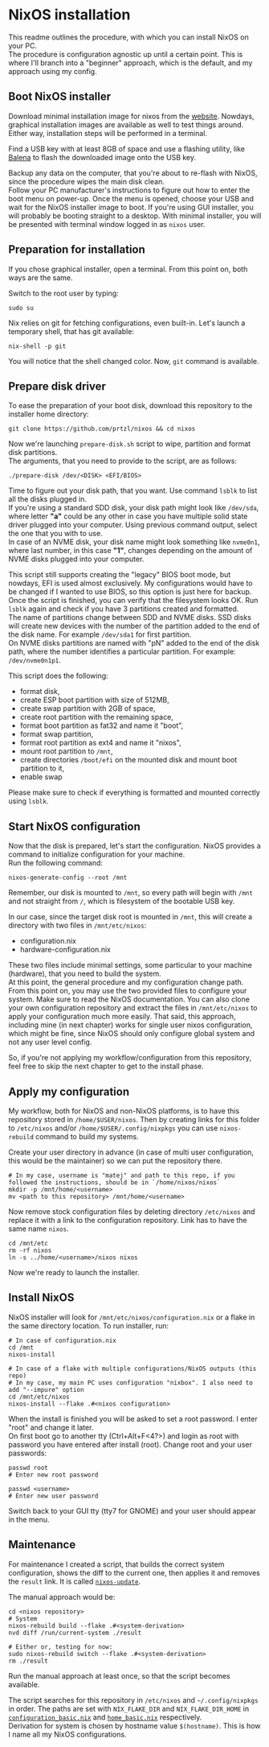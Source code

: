 # NixOS installation

This readme outlines the procedure, with which you can install NixOS on your PC.  
The procedure is configuration agnostic up until a certain point. This is where I'll branch into a "beginner" approach, which is the default, and my approach using my config.  

## Boot NixOS installer

Download minimal installation image for nixos from the [website](https://nixos.org/downloads). Nowdays, graphical installation images are available as well to test things around. Either way, installation steps will be performed in a terminal.  

Find a USB key with at least 8GB of space and use a flashing utility, like [Balena](https://www.balena.io/etcher) to flash the downloaded image onto the USB key.  

Backup any data on the computer, that you're about to re-flash with NixOS, since the procedure wipes the main disk clean.  
Follow your PC manufacturer's instructions to figure out how to enter the boot menu on power-up. Once the menu is opened, choose your USB and wait for the NixOS installer image to boot. If you're using GUI installer, you will probably be booting straight to a desktop. With minimal installer, you will be presented with terminal window logged in as `nixos` user.  

## Preparation for installation

If you chose graphical installer, open a terminal. From this point on, both ways are the same.  

Switch to the root user by typing:

```shell
sudo su
```

Nix relies on git for fetching configurations, even built-in. Let's launch a temporary shell, that has git available:

```shell
nix-shell -p git
```

You will notice that the shell changed color. Now, `git` command is available.

## Prepare disk driver

To ease the preparation of your boot disk, download this repository to the installer home directory:

```shell
git clone https://github.com/prtzl/nixos && cd nixos
```

Now we're launching `prepare-disk.sh` script to wipe, partition and format disk partitions.  
The arguments, that you need to provide to the script, are as follows:

```shell
./prepare-disk /dev/<DISK> <EFI/BIOS>
```

Time to figure out your disk path, that you want. Use command `lsblk` to list all the disks plugged in.  
If you're using a standard SDD disk, your disk path might look like `/dev/sda`, where letter **"a"** could be any other in case you have multiple solid state driver plugged into your computer. Using previous command output, select the one that you with to use.  
In case of an NVME disk, your disk name might look something like `nvme0n1`, where last number, in this case **"1"**, changes depending on the amount of NVME disks plugged into your computer.

This script still supports creating the "legacy" BIOS boot mode, but nowdays, EFI is used almost exclusively. My configurations would have to be changed if I wanted to use BIOS, so this option is just here for backup.
Once the script is finished, you can verify that the filesystem looks OK. Run `lsblk` again and check if you have 3 partitions created and formatted.  
The name of partitions change between SDD and NVME disks. SSD disks will create new devices with the number of the partition added to the end of the disk name. For example `/dev/sda1` for first partition.  
On NVME disks partitions are named with "pN" added to the end of the disk path, where the number identifies a particular partition. For example: `/dev/nvme0n1p1`.

This script does the following:
* format disk,
* create ESP boot partition with size of 512MB,
* create swap partition with 2GB of space,
* create root partition with the remaining space,
* format boot partition as fat32 and name it "boot",
* format swap partition,
* format root partition as ext4 and name it "nixos",
* mount root partition to `/mnt`,
* create directories `/boot/efi` on the mounted disk and mount boot partition to it,
* enable swap

Please make sure to check if everything is formatted and mounted correctly using `lsblk`.

## Start NixOS configuration

Now that the disk is prepared, let's start the configuration. NixOS provides a command to initialize configuration for your machine.  
Run the following command:

```shell
nixos-generate-config --root /mnt
```

Remember, our disk is mounted to `/mnt`, so every path will begin with `/mnt` and not straight from `/`, which is filesystem of the bootable USB key.

In our case, since the target disk root is mounted in `/mnt`, this will create a directory with two files in `/mnt/etc/nixos`:
* configuration.nix
* hardware-configuration.nix

These two files include minimal settings, some particular to your machine (hardware), that you need to build the system.  
At this point, the general procedure and my configuration change path. From this point on, you may use the two provided files to configure your system. Make sure to read the NixOS documentation. You can also clone your own configuration repository and extract the files in `/mnt/etc/nixos` to apply your configuration much more easily. That said, this approach, including mine (in next chapter) works for single user nixos configuration, which might be fine, since NixOS should only configure global system and not any user level config.

So, if you're not applying my workflow/configuration from this repository, feel free to skip the next chapter to get to the install phase.

## Apply my configuration

My workflow, both for NixOS and non-NixOS platforms, is to have this repository stored in `/home/$USER/nixos`. Then by creating links for this folder to `/etc/nixos` and/or `/home/$USER/.config/nixpkgs` you can use `nixos-rebuild` command to build my systems.

Create your user directory in advance (in case of multi user configuration, this would be the maintainer) so we can put the repository there.

```shell
# In my case, username is "matej" and path to this repo, if you followed the instructions, should be in `/home/nixos/nixos`
mkdir -p /mnt/home/<username>
mv <path to this repository> /mnt/home/<username>

```

Now remove stock configuration files by deleting directory `/etc/nixos` and replace it with a link to the configuration repository. Link has to have the same name `nixos`.
```shell
cd /mnt/etc
rm -rf nixos
ln -s ../home/<username>/nixos nixos
```

Now we're ready to launch the installer.

## Install NixOS

NixOS installer will look for `/mnt/etc/nixos/configuration.nix` or a flake in the same directory location. To run installer, run:

```shell
# In case of configuration.nix
cd /mnt
nixos-install

# In case of a flake with multiple configurations/NixOS outputs (this repo) 
# In my case, my main PC uses configuration "nixbox". I also need to add "--impure" option
cd /mnt/etc/nixos
nixos-install --flake .#<nixos configuration>
```

When the install is finished you will be asked to set a root password. I enter "root" and change it later.  
On first boot go to another tty (Ctrl+Alt+F<4?>) and login as root with password you have entered after install (root). Change root and your user passwords:

```shell
passwd root
# Enter new root password

passwd <username>
# Enter new user password
```

Switch back to your GUI tty (tty7 for GNOME) and your user should appear in the menu.

## Maintenance

For maintenance I created a script, that builds the correct system configuration, shows the diff to the current one, then applies it and removes the `result` link. It is called [`nixos-update`](../system/packages/local-pkgs/nixos-update.sh).

The manual approach would be:

```shell
cd <nixos repository>
# System
nixos-rebuild build --flake .#<system-derivation>
nvd diff /run/current-system ./result

# Either or, testing for now:
sudo nixos-rebuild switch --flake .#<system-derivation>
rm ./result
```

Run the manual approach at least once, so that the script becomes available.

The script searches for this repository in `/etc/nixos` and `~/.config/nixpkgs` in order. The paths are set with `NIX_FLAKE_DIR` and `NIX_FLAKE_DIR_HOME` in [`configuration_basic.nix`](../system/configuration_basic.nix) and [`home_basic.nix`](../home/home_basic.nix) respectively.  
Derivation for system is chosen by hostname value `$(hostname)`. This is how I name all my NixOS configurations.
